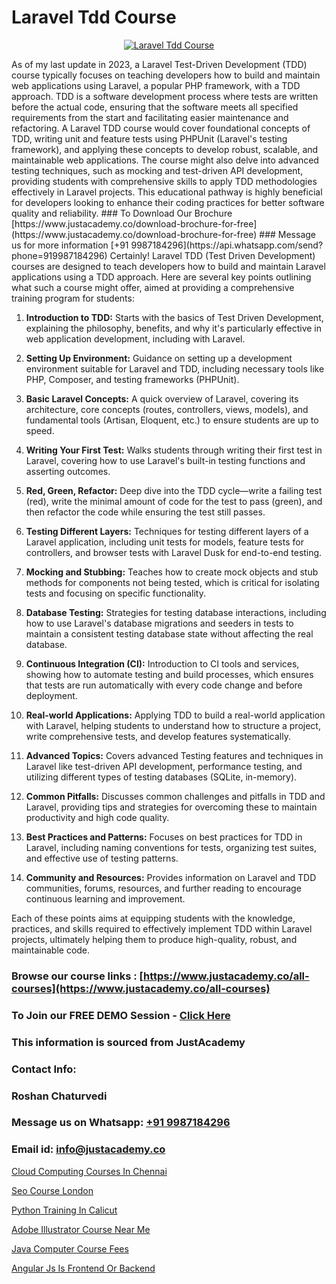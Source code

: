 # Laravel Tdd Course

<p align="center">
  <a href="https://justacademy.co/storage2/course_image/1676637388_course_image.webp">
    <img src="https://justacademy.co/course-detail/laravel-training" alt="Laravel Tdd Course">
  </a>
</p>
As of my last update in 2023, a Laravel Test-Driven Development (TDD) course typically focuses on teaching developers how to build and maintain web applications using Laravel, a popular PHP framework, with a TDD approach. TDD is a software development process where tests are written before the actual code, ensuring that the software meets all specified requirements from the start and facilitating easier maintenance and refactoring. A Laravel TDD course would cover foundational concepts of TDD, writing unit and feature tests using PHPUnit (Laravel's testing framework), and applying these concepts to develop robust, scalable, and maintainable web applications. The course might also delve into advanced testing techniques, such as mocking and test-driven API development, providing students with comprehensive skills to apply TDD methodologies effectively in Laravel projects. This educational pathway is highly beneficial for developers looking to enhance their coding practices for better software quality and reliability.
### To Download Our Brochure [https://www.justacademy.co/download-brochure-for-free](https://www.justacademy.co/download-brochure-for-free)
### Message us for more information [+91 9987184296](https://api.whatsapp.com/send?phone=919987184296)
Certainly! Laravel TDD (Test Driven Development) courses are designed to teach developers how to build and maintain Laravel applications using a TDD approach. Here are several key points outlining what such a course might offer, aimed at providing a comprehensive training program for students:

1) **Introduction to TDD:** Starts with the basics of Test Driven Development, explaining the philosophy, benefits, and why it's particularly effective in web application development, including with Laravel.

2) **Setting Up Environment:** Guidance on setting up a development environment suitable for Laravel and TDD, including necessary tools like PHP, Composer, and testing frameworks (PHPUnit).

3) **Basic Laravel Concepts:** A quick overview of Laravel, covering its architecture, core concepts (routes, controllers, views, models), and fundamental tools (Artisan, Eloquent, etc.) to ensure students are up to speed.

4) **Writing Your First Test:** Walks students through writing their first test in Laravel, covering how to use Laravel's built-in testing functions and asserting outcomes.

5) **Red, Green, Refactor:** Deep dive into the TDD cycle—write a failing test (red), write the minimal amount of code for the test to pass (green), and then refactor the code while ensuring the test still passes.

6) **Testing Different Layers:** Techniques for testing different layers of a Laravel application, including unit tests for models, feature tests for controllers, and browser tests with Laravel Dusk for end-to-end testing.

7) **Mocking and Stubbing:** Teaches how to create mock objects and stub methods for components not being tested, which is critical for isolating tests and focusing on specific functionality.

8) **Database Testing:** Strategies for testing database interactions, including how to use Laravel's database migrations and seeders in tests to maintain a consistent testing database state without affecting the real database.

9) **Continuous Integration (CI):** Introduction to CI tools and services, showing how to automate testing and build processes, which ensures that tests are run automatically with every code change and before deployment.

10) **Real-world Applications:** Applying TDD to build a real-world application with Laravel, helping students to understand how to structure a project, write comprehensive tests, and develop features systematically.

11) **Advanced Topics:** Covers advanced Testing features and techniques in Laravel like test-driven API development, performance testing, and utilizing different types of testing databases (SQLite, in-memory).

12) **Common Pitfalls:** Discusses common challenges and pitfalls in TDD and Laravel, providing tips and strategies for overcoming these to maintain productivity and high code quality.

13) **Best Practices and Patterns:** Focuses on best practices for TDD in Laravel, including naming conventions for tests, organizing test suites, and effective use of testing patterns.

14) **Community and Resources:** Provides information on Laravel and TDD communities, forums, resources, and further reading to encourage continuous learning and improvement.

Each of these points aims at equipping students with the knowledge, practices, and skills required to effectively implement TDD within Laravel projects, ultimately helping them to produce high-quality, robust, and maintainable code.

### Browse our course links : [https://www.justacademy.co/all-courses](https://www.justacademy.co/all-courses) 
### To Join our FREE DEMO Session - [Click Here](https://www.justacademy.co/register-for-course-demo)


### This information is sourced from JustAcademy
### Contact Info:
### Roshan Chaturvedi
### Message us on Whatsapp: [+91 9987184296](https://api.whatsapp.com/send?phone=919987184296)
### Email id: [info@justacademy.co](mailto:info@justacademy.co)
                
[Cloud Computing Courses In Chennai](https://www.linkedin.com/pulse/cloud-computing-courses-chennai-justacademy-jaipur-zhunc?trackingId=VAS7g3Vi4f%2Bxo4RTksNZxw%3D%3D&lipi=urn%3Ali%3Apage%3Ad_flagship3_company_admin%3B%2Bj%2BWkU3wSKSQ1R70zcYAcw%3D%3D)

[Seo Course London](https://www.linkedin.com/pulse/seo-course-london-justacademy-brisbane-qwpne?trackingId=uvYwnW6uwh9M0SXqa7EcjA%3D%3D&lipi=urn%3Ali%3Apage%3Ad_flagship3_company_admin%3B5cPDORNwQlqWF%2BECY5%2Fsgw%3D%3D)

[Python Training In Calicut](https://medium.com/@AkashSingh2052/python-training-in-calicut-c86e9ea13c1b)

[Adobe Illustrator Course Near Me](https://medium.com/@abhidnya.1068/adobe-illustrator-course-near-me-3f32845e941c)

[Java Computer Course Fees](https://justacademyin.github.io/justacademy/java-computer-course-fees)

[Angular Js Is Frontend Or Backend](https://justacademyin.github.io/Articles/Angular-Js-Is-Frontend-Or-Backend)


